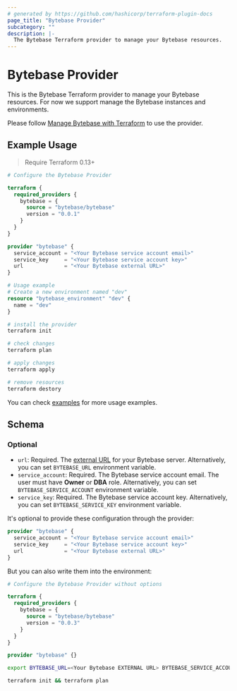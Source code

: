 ```yaml
---
# generated by https://github.com/hashicorp/terraform-plugin-docs
page_title: "Bytebase Provider"
subcategory: ""
description: |-
  The Bytebase Terraform provider to manage your Bytebase resources.
---
```


# Bytebase Provider

This is the Bytebase Terraform provider to manage your Bytebase resources. For now we support manage the Bytebase instances and environments.

Please follow [Manage Bytebase with Terraform](https://www.bytebase.com/docs/get-started/terraform) to use the provider.

## Example Usage

> Require Terraform 0.13+

```terraform
# Configure the Bytebase Provider

terraform {
  required_providers {
    bytebase = {
      source = "bytebase/bytebase"
      version = "0.0.1"
    }
  }
}

provider "bytebase" {
  service_account = "<Your Bytebase service account email>"
  service_key     = "<Your Bytebase service account key>"
  url             = "<Your Bytebase external URL>"
}
```

```terraform
# Usage example
# Create a new environment named "dev"
resource "bytebase_environment" "dev" {
  name = "dev"
}
```

```bash
# install the provider
terraform init

# check changes
terraform plan

# apply changes
terraform apply

# remove resources
terraform destory
```

You can check [examples](https://github.com/bytebase/terraform-provider-bytebase/blob/main/examples/main.tf) for more usage examples.

<!-- schema generated by tfplugindocs -->
## Schema

### Optional

- `url`: Required. The [external URL](https://www.bytebase.com/docs/get-started/install/external-url) for your Bytebase server. Alternatively, you can set `BYTEBASE_URL` environment variable.
- `service_account`: Required. The Bytebase service account email. The user must have **Owner** or **DBA** role. Alternatively, you can set `BYTEBASE_SERVICE_ACCOUNT` environment variable.
- `service_key`: Required. The Bytebase service account key. Alternatively, you can set `BYTEBASE_SERVICE_KEY` environment variable.

It's optional to provide these configuration through the provider:

```terraform
provider "bytebase" {
  service_account = "<Your Bytebase service account email>"
  service_key     = "<Your Bytebase service account key>"
  url             = "<Your Bytebase external URL>"
}
```

But you can also write them into the environment:

```terraform
# Configure the Bytebase Provider without options

terraform {
  required_providers {
    bytebase = {
      source = "bytebase/bytebase"
      version = "0.0.3"
    }
  }
}

provider "bytebase" {}
```

```bash
export BYTEBASE_URL=<Your Bytebase EXTERNAL URL> BYTEBASE_SERVICE_ACCOUNT=<Your Bytebase service account email> BYTEBASE_SERVICE_KEY=<Your Bytebase service account key>

terraform init && terraform plan
```
